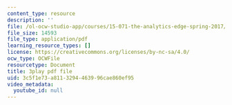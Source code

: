 ```yaml
---
content_type: resource
description: ''
file: /ol-ocw-studio-app/courses/15-071-the-analytics-edge-spring-2017/3c5f1e73a8113294463996cae860ef95_RS4Ol9PzxCM.pdf
file_size: 14593
file_type: application/pdf
learning_resource_types: []
license: https://creativecommons.org/licenses/by-nc-sa/4.0/
ocw_type: OCWFile
resourcetype: Document
title: 3play pdf file
uid: 3c5f1e73-a811-3294-4639-96cae860ef95
video_metadata:
  youtube_id: null
---
```

